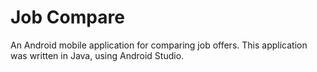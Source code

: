 ﻿
#  Job Compare

An Android mobile application for comparing job offers. This application was written in Java, using Android Studio.
